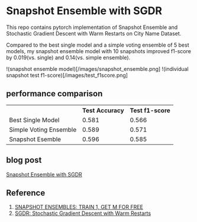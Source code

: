# Snapshot Ensemble with SGDR

This repo contains pytorch implementation of Snapshot Ensemble and Stochastic Gradient Descent with Warm Restarts on City Name Dataset.

Compared to the best single model and a simple voting ensemble of 5 best models, my snapshot ensemble model with 10 snapshots improved f1-score by 0.019(vs. single) and 0.14(vs. simple ensemble). 

!(snapshot ensemble model)[/images/snapshot_ensemble.png]
!(individual snapshot test f1-score)[/images/test_f1score.png]

## performance comparison

<table class="tg">
  <tr>
    <th class="tg-yw4l"></th>
    <th class="tg-yw4l">Test Accuracy</th>
    <th class="tg-yw4l">Test f1-score</th>
  </tr>
  <tr>
    <td class="tg-yw4l">Best Single Model</td>
    <td class="tg-yw4l">0.581</td>
    <td class="tg-yw4l">0.566</td>
  </tr>
  <tr>
    <td class="tg-yw4l">Simple Voting Ensemble</td>
    <td class="tg-yw4l">0.589</td>
    <td class="tg-yw4l">0.571</td>
  </tr>
  <tr>
    <td class="tg-yw4l">Snapshot Esemble</td>
    <td class="tg-yw4l">0.596</td>
    <td class="tg-yw4l">0.585<br></td>
  </tr>
</table>

## blog post
<a href="http://jsideas.net/python/2018/03/14/snapshot_ensemble.html">Snapshot Ensemble with SGDR</a>

## Reference
1) <a href='https://arxiv.org/pdf/1704.00109.pdf'>SNAPSHOT ENSEMBLES: TRAIN 1, GET M FOR FREE</a>  
2) <a href='https://arxiv.org/pdf/1608.03983.pdf'>SGDR: Stochastic Gradient Descent with Warm Restarts</a>

